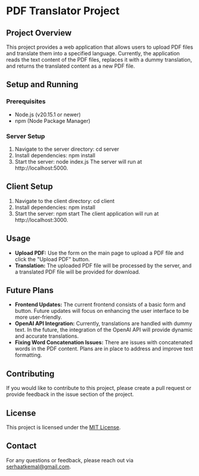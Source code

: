 # PDF Translator Project

## Project Overview

This project provides a web application that allows users to upload PDF files and translate them into a specified language. Currently, the application reads the text content of the PDF files, replaces it with a dummy translation, and returns the translated content as a new PDF file.

## Setup and Running

### Prerequisites

- Node.js (v20.15.1 or newer)
- npm (Node Package Manager)

### Server Setup

1. Navigate to the server directory:
   cd server
2. Install dependencies:
    npm install
3. Start the server:
    node index.js
    The server will run at http://localhost:5000.

## Client Setup

1. Navigate to the client directory:
   cd client
2. Install dependencies:
    npm install
3. Start the server:
    npm start
    The client application will run at http://localhost:3000.

## Usage

- **Upload PDF:** Use the form on the main page to upload a PDF file and click the "Upload PDF" button.
- **Translation:** The uploaded PDF file will be processed by the server, and a translated PDF file will be provided for download.

## Future Plans

- **Frontend Updates:** The current frontend consists of a basic form and button. Future updates will focus on enhancing the user interface to be more user-friendly.
- **OpenAI API Integration:** Currently, translations are handled with dummy text. In the future, the integration of the OpenAI API will provide dynamic and accurate translations.
- **Fixing Word Concatenation Issues:** There are issues with concatenated words in the PDF content. Plans are in place to address and improve text formatting.

## Contributing

If you would like to contribute to this project, please create a pull request or provide feedback in the issue section of the project.

## License

This project is licensed under the [MIT License](LICENSE).

## Contact

For any questions or feedback, please reach out via [serhaatkemal@gmail.com](mailto:serhaatkemal@gmail.com).
